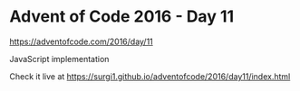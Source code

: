 # Advent of Code 2016 - Day 11

https://adventofcode.com/2016/day/11

JavaScript implementation

Check it live at https://surgi1.github.io/adventofcode/2016/day11/index.html